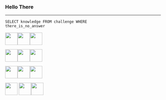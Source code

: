 ### <strong>Hello There</strong> 

<hr>

<code>SELECT knowledge FROM challenge WHERE there_is_no_answer</code>

<img src="https://cdn.jsdelivr.net/gh/devicons/devicon/icons/python/python-original.svg" style="width:40px;hight:40px;"/><img src="https://cdn.jsdelivr.net/gh/devicons/devicon/icons/csharp/csharp-original.svg" style="width:40px;hight:40px;"/><img src="https://cdn.jsdelivr.net/gh/devicons/devicon/icons/cplusplus/cplusplus-original.svg" style="width:40px;hight:40px;"/>


<img src="https://cdn.jsdelivr.net/gh/devicons/devicon/icons/java/java-original.svg" style="width:40px;hight:40px;"/><img src="https://cdn.jsdelivr.net/gh/devicons/devicon/icons/javascript/javascript-plain.svg" style="width:40px;hight:40px;"/><img src="https://cdn.jsdelivr.net/gh/devicons/devicon/icons/html5/html5-original.svg" style="width:40px;hight:40px;"/>

<img src="https://cdn.jsdelivr.net/gh/devicons/devicon/icons/php/php-plain.svg" style="width:40px;hight:40px;"/><img src="https://cdn.jsdelivr.net/gh/devicons/devicon/icons/arduino/arduino-original.svg" style="width:40px;hight:40px;"/><img src="https://cdn.jsdelivr.net/gh/devicons/devicon/icons/css3/css3-original.svg" style="width:40px;hight:40px;"/>

<img src="https://cdn.jsdelivr.net/gh/devicons/devicon/icons/mysql/mysql-original.svg" style="width:40px;hight:40px;"/> <img src="https://cdn.jsdelivr.net/gh/devicons/devicon/icons/vscode/vscode-original.svg" style="width:40px;hight:40px;"/><img src="https://cdn.jsdelivr.net/gh/devicons/devicon/icons/jupyter/jupyter-original.svg" style="width:40px;hight:40px;"/>
          
          
